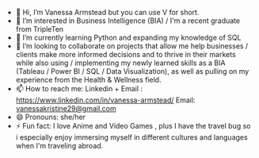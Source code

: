 - 👋 Hi, I’m Vanessa Armstead but you can use V for short.
- 👀 I’m interested in Business Intelligence (BIA) / I'm a recent graduate from TripleTen
- 🌱 I’m currently learning Python and expanding my knowledge of SQL
- 💞️ I’m looking to collaborate on projects that allow me help businesses / clients make more informed decisions and to thrive in their markets while also using / implementing my newly learned skills as a BIA (Tableau / Power BI / SQL / Data Visualization), as well as pulling on my experience from the Health & Wellness field.
- 📫 How to reach me: Linkedin + Email :  https://www.linkedin.com/in/vanessa-armstead/              Email: vanessakristine29@gmail.com
- 😄 Pronouns: she/her
- ⚡ Fun fact: I love Anime and Video Games , plus I have the travel bug so i especially enjoy immersing myself in different cultures and languages when I'm traveling abroad.

<!---
VanessaK-BIA/VanessaK-BIA is a ✨ special ✨ repository because its `README.md` (this file) appears on your GitHub profile.
You can click the Preview link to take a look at your changes.
--->
